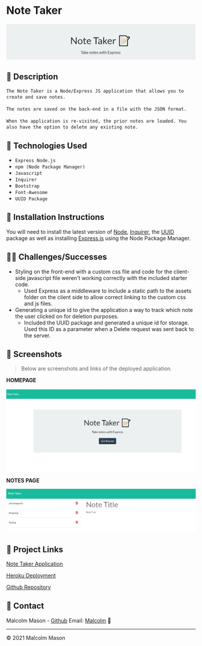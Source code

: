 #  Note Taker 
![header](./assets/images/header.jpg)

## 📝 Description
```
The Note Taker is a Node/Express JS application that allows you to create and save notes. 

The notes are saved on the back-end in a file with the JSON format. 

When the application is re-visited, the prior notes are loaded. You also have the option to delete any existing note.
```

## 🧰 Technologies Used

* `Express Node.js`
* `npm (Node Package Manager)`
* `Javascript`
* `Inquirer`
* `Bootstrap`
* `Font-Awesome`
* `UUID Package`

## 📄 Installation Instructions

You will need to install the latest version of [Node](https://nodejs.org/en/), [Inquirer](https://www.npmjs.com/package/inquirer), the [UUID](https://www.npmjs.com/package/uuidv4) package as well as installing [Express.js](https://expressjs.com/) using the Node Package Manager.

## 🤸‍♂️ Challenges/Successes
* Styling on the front-end with a custom css file and code for the client-side javascript file weren't working correctly with the included starter code.
  * Used Express as a middleware to include a static path to the assets folder on the client side to allow correct linking to the custom css and js files.
* Generating a unique id to give the application a way to track which note the user clicked on for deletion purposes.
  * Included the UUID package and generated a unique id for storage. Used this ID as a parameter when a Delete request was sent back to the server.


## 📸 Screenshots

 > Below are screenshots and links of the deployed application.

 **HOMEPAGE**

![homepage](./assets/images/homepage.jpg)

**NOTES PAGE**

![header](./assets/images/notes.jpg)

## 🔗 Project Links

[Note Taker Application](https://malmason.github.io/note-taker/)

[Heroku Deployment](https://desolate-savannah-95009.herokuapp.com/)

[Github Repository](https://github.com/malmason/note-taker)


## 📱 Contact 

Malcolm Mason - [Github](https://github.com/malmason) Email: [Malcolm](mailto:malmason66@gmail.com) 📧

---

&copy; 2021 Malcolm Mason